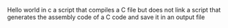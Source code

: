 Hello world in c
 a script that compiles a C file but does not link
a script that generates the assembly code of a C code and save it in an output file
